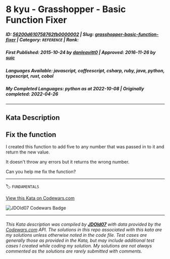 # 8 kyu - Grasshopper - Basic Function Fixer

##### **ID**: [56200d610758762fb0000002](https://www.codewars.com/kata/56200d610758762fb0000002) | **Slug**: [grasshopper-basic-function-fixer](https://www.codewars.com/kata/56200d610758762fb0000002) | **Category**: `REFERENCE` | **Rank**: <span style="color:white">8 kyu</span>

##### **First Published**: 2015-10-24 ***by*** [danleavitt0](https://www.codewars.com/users/danleavitt0) | **Approved**: 2016-11-26 ***by*** [suic](https://www.codewars.com/users/suic)

##### **Languages Available**: javascript, coffeescript, csharp, ruby, java, python, typescript, rust, cobol

##### **My Completed Languages**: python ***as at*** 2022-10-08 | **Originally completed**: 2022-04-26

---

## Kata Description


## Fix the function



I created this function to add five to any number that was passed in to it and return the new value.

It doesn't throw any errors but it returns the wrong number.



Can you help me fix the function?

---


🏷 `FUNDAMENTALS`


[View this Kata on Codewars.com](https://www.codewars.com/kata/56200d610758762fb0000002)

![](https://www.codewars.com/users/jdold07/badges/large "JDOld07 Codewars Badge")

---

###### *This Kata description was compiled by [**JDOld07**](https://tpstech.dev) with data provided by the [Codewars.com](https://www.codewars.com) API.  The solutions in this repo associated with this kata are my solutions unless otherwise noted in the code file.  Test cases are generally those as provided in the Kata, but may include additional test cases I created while coding my solution.  My solutions are not always commented as the solutions are rarely submitted with comments.*
